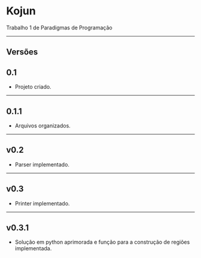 # Kojun

Trabalho 1 de Paradigmas de Programação

---

## Versões

## 0.1

* Projeto criado.

---

## 0.1.1

* Arquivos organizados.

---

## v0.2

* Parser implementado.

---

## v0.3

* Printer implementado.

---

## v0.3.1

* Solução em python aprimorada e função para a construção de regiões implementada.
